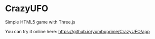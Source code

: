 # CrazyUFO
Simple HTML5 game with Three.js

You can try it online here: https://github.io/yomboprime/CrazyUFO/app
